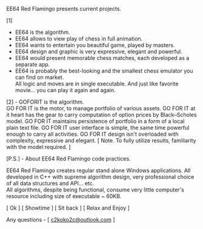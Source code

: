 EE64 Red Flamingo presents current projects.

[1]
- EE64 is the algorithm.
- EE64 allows to view play of chess in full animation.
- EE64 wants to entertain you beautiful game, played by masters. 
- EE64 design and graphic is very expressive, elegant and powerful.
- EE64 would present memorable chess matches, each developed as a separate app. 
- EE64 is probably the best-looking and the smallest chess emulator you can find on market.    
  All logic and moves are in single executable.
  And just like favorite movie... you can play it again and again.

[2] - GOFORIT is the algorithm.                         
       GO FOR IT is the motor, to manage portfolio of various assets.
       GO FOR IT at it heart has the gear to carry computation of option prices by Black–Scholes model.
       GO FOR IT maintains persistence of portfolio in a form of a local plain text file.
       GO FOR IT user interface is simple, the same time powerful enough to carry all activities.
       GO FOR IT design isn't overloaded with complexity, expressive and elegant.
       [ Note. To fully utilize results, familiarity with the model required. ]


[P.S.] - About EE64 Red Flamingo code practices.

EE64 Red Flamingo creates regular stand alone Windows applications.
All developed in C++ with supreme algorithm design, very professional choice of all data structures and API... etc.  
All algorithms, despite being functional, consume very little computer's resource including size of executable ~ 60KB.

[ Ok ] [ Showtime ] [ Sit back ] [ Relax and Enjoy ]

Any questions - [ c2koko2c@outlook.com ]
